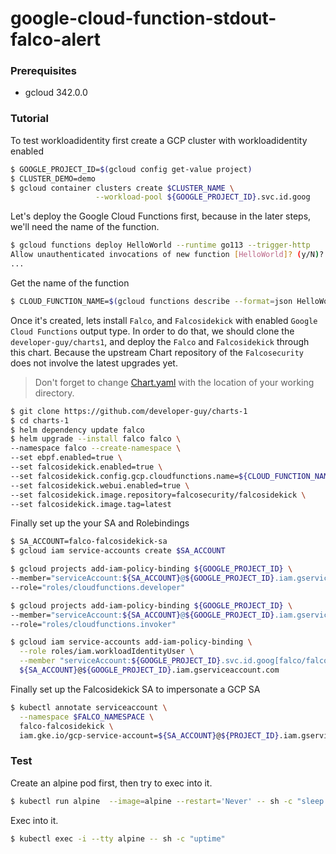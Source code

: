 # google-cloud-function-stdout-falco-alert

### Prerequisites

* gcloud 342.0.0

### Tutorial

To test workloadidentity first create a GCP cluster with workloadidentity enabled

```bash
$ GOOGLE_PROJECT_ID=$(gcloud config get-value project)
$ CLUSTER_DEMO=demo
$ gcloud container clusters create $CLUSTER_NAME \
                   --workload-pool ${GOOGLE_PROJECT_ID}.svc.id.goog
```

Let's deploy the Google Cloud Functions first, because in the later steps, we'll need the name of the function.

```bash
$ gcloud functions deploy HelloWorld --runtime go113 --trigger-http
Allow unauthenticated invocations of new function [HelloWorld]? (y/N)? N
...
```

Get the name of the function
```bash
$ CLOUD_FUNCTION_NAME=$(gcloud functions describe --format=json HelloWorld | jq -r '.name')
```

Once it's created, lets install `Falco`, and `Falcosidekick` with enabled `Google Cloud Functions` output type. In order to do that, 
we should clone the `developer-guy/charts1`, and deploy the `Falco` and `Falcosidekick` through this chart.
 Because the upstream Chart repository of the `Falcosecurity` does not involve the latest upgrades yet.

> Don't forget to change [Chart.yaml](https://github.com/developer-guy/charts-1/blob/master/falco/Chart.yaml#L24) with the location of your working directory.

```bash
$ git clone https://github.com/developer-guy/charts-1
$ cd charts-1
$ helm dependency update falco
$ helm upgrade --install falco falco \
--namespace falco --create-namespace \
--set ebpf.enabled=true \
--set falcosidekick.enabled=true \
--set falcosidekick.config.gcp.cloudfunctions.name=${CLOUD_FUNCTION_NAME} \
--set falcosidekick.webui.enabled=true \
--set falcosidekick.image.repository=falcosecurity/falcosidekick \
--set falcosidekick.image.tag=latest
```

Finally set up the your SA and Rolebindings
```bash
$ SA_ACCOUNT=falco-falcosidekick-sa
$ gcloud iam service-accounts create $SA_ACCOUNT

$ gcloud projects add-iam-policy-binding ${GOOGLE_PROJECT_ID} \
--member="serviceAccount:${SA_ACCOUNT}@${GOOGLE_PROJECT_ID}.iam.gserviceaccount.com" \
--role="roles/cloudfunctions.developer"

$ gcloud projects add-iam-policy-binding ${GOOGLE_PROJECT_ID} \
--member="serviceAccount:${SA_ACCOUNT}@${GOOGLE_PROJECT_ID}.iam.gserviceaccount.com" \
--role="roles/cloudfunctions.invoker"

$ gcloud iam service-accounts add-iam-policy-binding \
  --role roles/iam.workloadIdentityUser \
  --member "serviceAccount:${GOOGLE_PROJECT_ID}.svc.id.goog[falco/falco-falcosidekick]" \
  ${SA_ACCOUNT}@${GOOGLE_PROJECT_ID}.iam.gserviceaccount.com
```

Finally set up the Falcosidekick SA to impersonate a GCP SA
```bash
$ kubectl annotate serviceaccount \
  --namespace $FALCO_NAMESPACE \
  falco-falcosidekick \
  iam.gke.io/gcp-service-account=${SA_ACCOUNT}@${PROJECT_ID}.iam.gserviceaccount.com
```

### Test

Create an alpine pod first, then try to exec into it.

```bash
$ kubectl run alpine  --image=alpine --restart='Never' -- sh -c "sleep 600"
```

Exec into it.
```bash
$ kubectl exec -i --tty alpine -- sh -c "uptime" 
```
